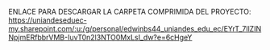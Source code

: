 ENLACE PARA DESCARGAR LA CARPETA COMPRIMIDA DEL PROYECTO: https://uniandeseduec-my.sharepoint.com/:u:/g/personal/edwinbs44_uniandes_edu_ec/EYrT_7llZINNpjmERfbbrVMB-IuvT0n2l3NTO0MxLsI_dw?e=6cHgeY 
